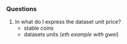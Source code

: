 ### Questions
1) In what do I express the dataset unit price?
	- stable coins
	- datasets units (*eth example with gwei*)